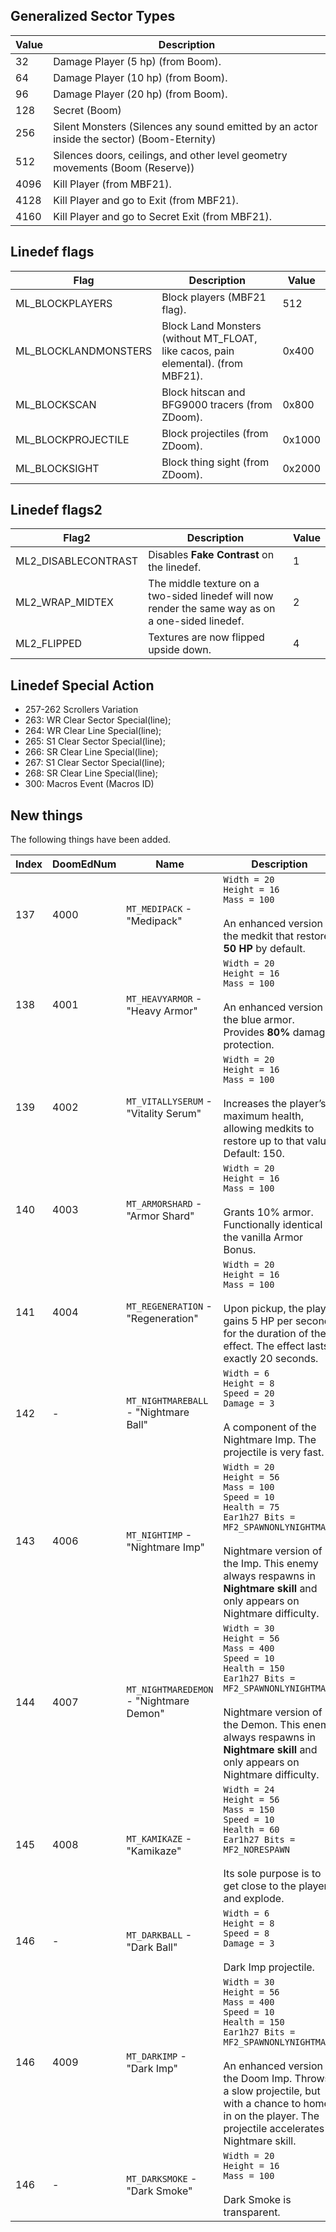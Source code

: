 

## Generalized Sector Types
| Value | Description          
|-------|--------------
| 32 | Damage Player (5 hp) (from Boom).
| 64 | Damage Player (10 hp) (from Boom).
| 96 | Damage Player (20 hp) (from Boom).
| 128  | Secret (Boom)
| 256  | Silent Monsters (Silences any sound emitted by an actor inside the sector) (Boom-Eternity)
| 512  | Silences doors, ceilings, and other level geometry movements (Boom (Reserve))
| 4096 | Kill Player (from MBF21).
| 4128 | Kill Player and go to Exit (from MBF21).
| 4160 | Kill Player and go to Secret Exit (from MBF21).

## Linedef flags

| Flag | Description           | Value
|-------|-----------------------|------
|ML_BLOCKPLAYERS | Block players (MBF21 flag). | 512
|ML_BLOCKLANDMONSTERS | Block Land Monsters (without MT_FLOAT, like cacos, pain elemental). (from MBF21). | 0x400
|ML_BLOCKSCAN | Block hitscan and BFG9000 tracers (from ZDoom). | 0x800
|ML_BLOCKPROJECTILE | Block projectiles (from ZDoom). | 0x1000
|ML_BLOCKSIGHT | Block thing sight	 (from ZDoom). | 0x2000

## Linedef flags2
| Flag2 | Description           | Value
|-------|-----------------------|------
|ML2_DISABLECONTRAST | Disables **Fake Contrast** on the linedef.   | 1
|ML2_WRAP_MIDTEX | The middle texture on a two-sided linedef will now render the same way as on a one-sided linedef. | 2
|ML2_FLIPPED | Textures are now flipped upside down.   | 4

## Linedef Special Action
* 257-262 Scrollers Variation
* 263: WR Clear Sector Special(line);
* 264: WR Clear Line Special(line);
* 265: S1 Clear Sector Special(line);
* 266: SR Clear Line Special(line);
* 267: S1 Clear Sector Special(line);
* 268: SR Clear Line Special(line);
* 300: Macros Event (Macros ID)

## New things
The following things have been added.

| Index          | DoomEdNum | Name                               | Description                                                                                                                                                                                                                                                                                             |
|----------------|-----------|------------------------------------|-------------------------------------------------------------------------------------------------------------------------------------------------------------------------------------------------------------------------------------------------------------------------------------------------------------|
| 137 | 4000     | `MT_MEDIPACK` - "Medipack" | `Width = 20`<br>`Height = 16`<br>`Mass = 100`<br><br>An enhanced version of the medkit that restores **50 HP** by default. |
| 138 | 4001     | `MT_HEAVYARMOR` - "Heavy Armor" | `Width = 20`<br>`Height = 16`<br>`Mass = 100`<br><br>An enhanced version of the blue armor. Provides **80%** damage protection. |
| 139 | 4002     | `MT_VITALLYSERUM` - "Vitality Serum" | `Width = 20`<br>`Height = 16`<br>`Mass = 100`<br><br>Increases the player’s maximum health, allowing medkits to restore up to that value. Default: 150. |
| 140 | 4003     | `MT_ARMORSHARD` - "Armor Shard" | `Width = 20`<br>`Height = 16`<br>`Mass = 100`<br><br>Grants 10% armor. Functionally identical to the vanilla Armor Bonus. |
| 141 | 4004     | `MT_REGENERATION` - "Regeneration" | `Width = 20`<br>`Height = 16`<br>`Mass = 100`<br><br>Upon pickup, the player gains 5 HP per second for the duration of the effect. The effect lasts exactly 20 seconds. |
| 142 | -     | `MT_NIGHTMAREBALL` - "Nightmare Ball" | `Width = 6`<br>`Height = 8`<br>`Speed = 20`<br>`Damage = 3`<br><br>A component of the Nightmare Imp. The projectile is very fast.  |
| 143 | 4006     | `MT_NIGHTIMP` - "Nightmare Imp" | `Width = 20`<br>`Height = 56`<br>`Mass = 100`<br>`Speed = 10`<br>`Health = 75`<br>`Ear1h27 Bits = MF2_SPAWNONLYNIGHTMARE`<br><br>Nightmare version of the Imp. This enemy always respawns in **Nightmare skill** and only appears on Nightmare difficulty. |
| 144 | 4007     | `MT_NIGHTMAREDEMON` - "Nightmare Demon" | `Width = 30`<br>`Height = 56`<br>`Mass = 400`<br>`Speed = 10`<br>`Health = 150`<br>`Ear1h27 Bits = MF2_SPAWNONLYNIGHTMARE`<br><br>Nightmare version of the Demon. This enemy always respawns in **Nightmare skill** and only appears on Nightmare difficulty.|
| 145 | 4008     | `MT_KAMIKAZE` - "Kamikaze" | `Width = 24`<br>`Height = 56`<br>`Mass = 150`<br>`Speed = 10`<br>`Health = 60`<br>`Ear1h27 Bits = MF2_NORESPAWN`<br><br>Its sole purpose is to get close to the player and explode.|
| 146 | -     | `MT_DARKBALL` - "Dark Ball" | `Width = 6`<br>`Height = 8`<br>`Speed = 8`<br>`Damage = 3`<br><br>Dark Imp projectile. |
| 146 | 4009     | `MT_DARKIMP` - "Dark Imp" | `Width = 30`<br>`Height = 56`<br>`Mass = 400`<br>`Speed = 10`<br>`Health = 150`<br>`Ear1h27 Bits = MF2_SPAWNONLYNIGHTMARE`<br><br>An enhanced version of the Doom Imp. Throws a slow projectile, but with a chance to home in on the player. The projectile accelerates in Nightmare skill.|
| 146 | -     | `MT_DARKSMOKE` - "Dark Smoke" | `Width = 20`<br>`Height = 16`<br>`Mass = 100`<br><br>Dark Smoke is transparent.|
